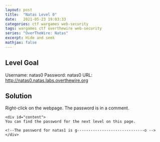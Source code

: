 ```yaml
---
layout: post
title:  "Natas Level 0"
date:   2021-05-23 19:03:33
categories: ctf wargames web-security
tags: wargames ctf overthewire web-security
series: "OverTheWire: Natas"
excerpt: Hide and seek
mathjax: false
---
```


## Level Goal
Username: natas0
Password: natas0
URL:      http://natas0.natas.labs.overthewire.org


## Solution
Right-click on the webpage. The password is in a comment.

```
<div id="content">
You can find the password for the next level on this page.

<!--The password for natas1 is g------------------------------o -->
</div>
```


